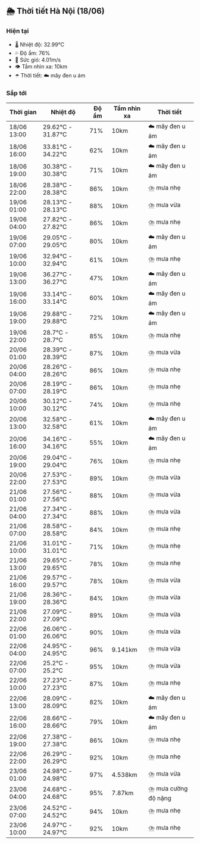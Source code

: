 ## 🌦️ Thời tiết Hà Nội (18/06)

### Hiện tại

- 🌡️ Nhiệt độ: 32.99℃
- 💦 Độ ẩm: 76%
- 💨 Sức gió: 4.01m/s
- 👁️ Tầm nhìn xa: 10km
- ☂️ Thời tiết: ☁️ mây đen u ám

### Sắp tới

| Thời gian | Nhiệt độ | Độ ẩm | Tầm nhìn xa | Thời tiết |
| --- | --- | --- | --- | --- |
| 18/06 13:00 | 29.62℃ - 31.87℃ | 71% | 10km | ☁️ mây đen u ám |
| 18/06 16:00 | 33.81℃ - 34.22℃ | 62% | 10km | ☁️ mây đen u ám |
| 18/06 19:00 | 30.38℃ - 30.38℃ | 71% | 10km | ☁️ mây đen u ám |
| 18/06 22:00 | 28.38℃ - 28.38℃ | 86% | 10km | ⛈️ mưa nhẹ |
| 19/06 01:00 | 28.13℃ - 28.13℃ | 88% | 10km | ⛈️ mưa vừa |
| 19/06 04:00 | 27.82℃ - 27.82℃ | 86% | 10km | ⛈️ mưa nhẹ |
| 19/06 07:00 | 29.05℃ - 29.05℃ | 80% | 10km | ☁️ mây đen u ám |
| 19/06 10:00 | 32.94℃ - 32.94℃ | 61% | 10km | ⛈️ mưa nhẹ |
| 19/06 13:00 | 36.27℃ - 36.27℃ | 47% | 10km | ☁️ mây đen u ám |
| 19/06 16:00 | 33.14℃ - 33.14℃ | 60% | 10km | ☁️ mây đen u ám |
| 19/06 19:00 | 29.88℃ - 29.88℃ | 72% | 10km | ☁️ mây đen u ám |
| 19/06 22:00 | 28.7℃ - 28.7℃ | 85% | 10km | ⛈️ mưa nhẹ |
| 20/06 01:00 | 28.39℃ - 28.39℃ | 87% | 10km | ⛈️ mưa vừa |
| 20/06 04:00 | 28.26℃ - 28.26℃ | 86% | 10km | ⛈️ mưa nhẹ |
| 20/06 07:00 | 28.19℃ - 28.19℃ | 86% | 10km | ⛈️ mưa nhẹ |
| 20/06 10:00 | 30.12℃ - 30.12℃ | 74% | 10km | ⛈️ mưa nhẹ |
| 20/06 13:00 | 32.58℃ - 32.58℃ | 61% | 10km | ☁️ mây đen u ám |
| 20/06 16:00 | 34.16℃ - 34.16℃ | 55% | 10km | ☁️ mây đen u ám |
| 20/06 19:00 | 29.04℃ - 29.04℃ | 76% | 10km | ⛈️ mưa nhẹ |
| 20/06 22:00 | 27.53℃ - 27.53℃ | 89% | 10km | ⛈️ mưa vừa |
| 21/06 01:00 | 27.56℃ - 27.56℃ | 88% | 10km | ⛈️ mưa vừa |
| 21/06 04:00 | 27.34℃ - 27.34℃ | 88% | 10km | ⛈️ mưa vừa |
| 21/06 07:00 | 28.58℃ - 28.58℃ | 84% | 10km | ⛈️ mưa nhẹ |
| 21/06 10:00 | 31.01℃ - 31.01℃ | 71% | 10km | ⛈️ mưa nhẹ |
| 21/06 13:00 | 29.65℃ - 29.65℃ | 78% | 10km | ⛈️ mưa nhẹ |
| 21/06 16:00 | 29.57℃ - 29.57℃ | 78% | 10km | ⛈️ mưa vừa |
| 21/06 19:00 | 28.36℃ - 28.36℃ | 84% | 10km | ⛈️ mưa vừa |
| 21/06 22:00 | 27.09℃ - 27.09℃ | 89% | 10km | ⛈️ mưa vừa |
| 22/06 01:00 | 26.06℃ - 26.06℃ | 90% | 10km | ⛈️ mưa vừa |
| 22/06 04:00 | 24.95℃ - 24.95℃ | 96% | 9.141km | ⛈️ mưa vừa |
| 22/06 07:00 | 25.2℃ - 25.2℃ | 95% | 10km | ⛈️ mưa vừa |
| 22/06 10:00 | 27.23℃ - 27.23℃ | 87% | 10km | ⛈️ mưa nhẹ |
| 22/06 13:00 | 28.09℃ - 28.09℃ | 82% | 10km | ☁️ mây đen u ám |
| 22/06 16:00 | 28.66℃ - 28.66℃ | 79% | 10km | ☁️ mây đen u ám |
| 22/06 19:00 | 27.38℃ - 27.38℃ | 86% | 10km | ⛈️ mưa nhẹ |
| 22/06 22:00 | 26.29℃ - 26.29℃ | 92% | 10km | ⛈️ mưa nhẹ |
| 23/06 01:00 | 24.98℃ - 24.98℃ | 97% | 4.538km | ⛈️ mưa vừa |
| 23/06 04:00 | 24.68℃ - 24.68℃ | 95% | 7.87km | ⛈️ mưa cường độ nặng |
| 23/06 07:00 | 24.52℃ - 24.52℃ | 94% | 10km | ⛈️ mưa nhẹ |
| 23/06 10:00 | 24.97℃ - 24.97℃ | 92% | 10km | ⛈️ mưa nhẹ |
